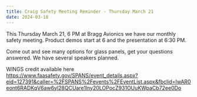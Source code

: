 ```yaml
---
title: Craig Safety Meeting Reminder - Thursday March 21
date: 2024-03-18
---
```


This Thursday March 21, 6 PM at Bragg Avionics we have our monthly safety meeting. Product demos start at 6 and the presentation at 6:30 PM.

Come out and see many options for glass panels, get your questions answered. We have several speakers planned.

WINGS credit available here
https://www.faasafety.gov/SPANS/event_details.aspx?eid=127391&caller=%2FSPANS%2Fevents%2FEventList.aspx&fbclid=IwAR0eont6RADKqV6aw6yl28QCUare1lny20LOPocZ931OUuKWpaCb72ee0Do